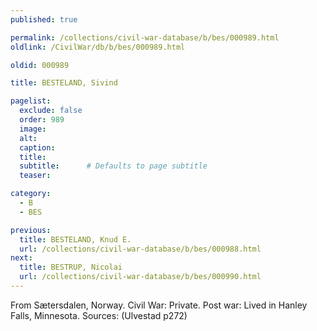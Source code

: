 ```yaml
---
published: true

permalink: /collections/civil-war-database/b/bes/000989.html
oldlink: /CivilWar/db/b/bes/000989.html

oldid: 000989

title: BESTELAND, Sivind

pagelist:
  exclude: false
  order: 989
  image: 
  alt:
  caption:
  title:
  subtitle:      # Defaults to page subtitle
  teaser:

category: 
  - B 
  - BES

previous:
  title: BESTELAND, Knud E.
  url: /collections/civil-war-database/b/bes/000988.html  
next:
  title: BESTRUP, Nicolai
  url: /collections/civil-war-database/b/bes/000990.html   
---
```

From S&aelig;tersdalen, Norway. Civil War: Private. Post war: Lived in Hanley Falls, Minnesota. Sources: (Ulvestad p272)
